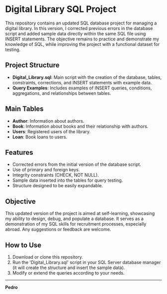 # Digital Library SQL Project

This repository contains an updated SQL database project for managing a digital library. In this version, I corrected previous errors in the database script and added sample data directly within the same SQL file using INSERT statements. The objective remains to practice and demonstrate my knowledge of SQL, while improving the project with a functional dataset for testing.

## Project Structure

- **Digital_Library.sql**: Main script with the creation of the database, tables, constraints, corrections, and INSERT statements with example data.
- **Query Examples**: Includes examples of INSERT queries, conditions, aggregations, and relationships between tables.

## Main Tables

- **Author**: Information about authors.
- **Book**: Information about books and their relationship with authors.
- **Users**: Registered users of the library.
- **Loan**: Book loans to users.

## Features
- Corrected errors from the initial version of the database script.
- Use of primary and foreign keys.
- Integrity constraints (CHECK, NOT NULL).
- Sample data inserted into the tables for query testing.
- Structure designed to be easily expandable.

## Objective

This updated version of the project is aimed at self-learning, showcasing my ability to design, debug, and populate a database. It serves as a demonstration of my SQL skills for recruitment processes, especially abroad.
Any suggestions or feedback are welcome.

## How to Use

1. Download or clone this repository.
2. Run the 'Digital_Library.sql' script in your SQL Server database manager (it will create the structure and insert the sample data).
3. Modify or extend the queries according to your needs.

---

**Pedro**


